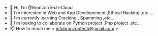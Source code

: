 - 👋 Hi, I’m @BronzonTech-Cloud
- 👀 I’m interested in Web and App Developement ,Ethical Hacking ,etc.... 
- 🌱 I’m currently learning Cracking , Spamming ,etc...
- 💞️ I’m looking to collaborate on Python project ,Php project ,etc...
- 📫 How to reach me < infobronzontech@gmail.com >

<!---
BronzonTech-Cloud/BronzonTech-Cloud is a ✨ special ✨ repository because its `README.md` (this file) appears on your GitHub profile.
You can click the Preview link to take a look at your changes.
--->
